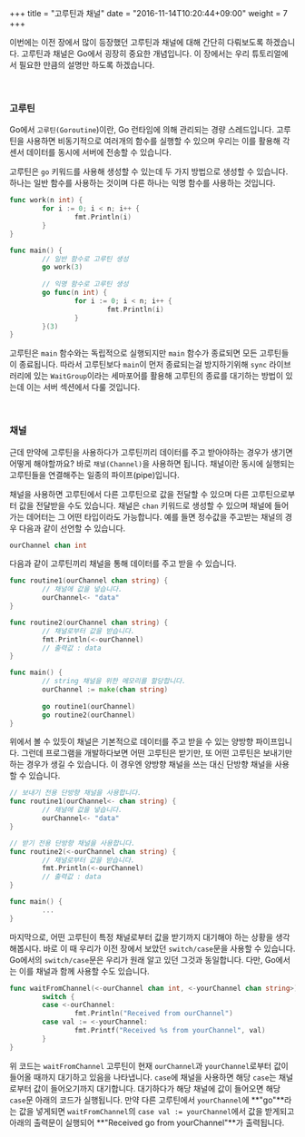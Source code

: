 +++
title = "고루틴과 채널"
date = "2016-11-14T10:20:44+09:00"
weight = 7
+++

이번에는 이전 장에서 많이 등장했던 고루틴과 채널에 대해 간단히 다뤄보도록 하겠습니다. 고루틴과 채널은 Go에서 굉장히 중요한 개념입니다. 이 장에서는 우리 튜토리얼에서 필요한 만큼의 설명만 하도록 하겠습니다.

<br>

### 고루틴

Go에서 `고루틴(Goroutine`)이란, Go 런타임에 의해 관리되는 경량 스레드입니다. 고루틴을 사용하면 비동기적으로 여러개의 함수를 실행할 수 있으며 우리는 이를 활용해 각 센서 데이터를 동시에 서버에 전송할 수 있습니다.

고루틴은 `go` 키워드를 사용해 생성할 수 있는데 두 가지 방법으로 생성할 수 있습니다. 하나는 일반 함수를 사용하는 것이며 다른 하나는 익명 함수를 사용하는 것입니다.

```go
func work(n int) {
        for i := 0; i < n; i++ {
                fmt.Println(i)
        }
}

func main() {
        // 일반 함수로 고루틴 생성
        go work(3)
        
        // 익명 함수로 고루틴 생성
        go func(n int) {
                for i := 0; i < n; i++ {
                        fmt.Println(i)
                }
        }(3)
}
```

고루틴은 `main` 함수와는 독립적으로 실행되지만 `main` 함수가 종료되면 모든 고루틴들이 종료됩니다. 따라서 고루틴보다 `main`이 먼저 종료되는걸 방지하기위해 `sync` 라이브러리에 있는 `WaitGroup`이라는 세마포어를 활용해 고루틴의 종료를 대기하는 방법이 있는데 이는 서버 섹션에서 다룰 것입니다. 

<br>

### 채널

근데 만약에 고루틴을 사용하다가 고루틴끼리 데이터를 주고 받아야하는 경우가 생기면 어떻게 해야할까요? 바로 `채널(Channel)`을 사용하면 됩니다. 채널이란 동시에 실행되는 고루틴들을 연결해주는 일종의 파이프(pipe)입니다.

채널을 사용하면 고루틴에서 다른 고루틴으로 값을 전달할 수 있으며 다른 고루틴으로부터 값을 전달받을 수도 있습니다. 채널은 `chan` 키워드로 생성할 수 있으며 채널에 들어가는 데어터는 그 어떤 타입이라도 가능합니다. 예를 들면 정수값을 주고받는 채널의 경우 다음과 같이 선언할 수 있습니다.

```go
ourChannel chan int
```

다음과 같이 고루틴끼리 채널을 통해 데이터를 주고 받을 수 있습니다.

```go
func routine1(ourChannel chan string) {
        // 채널에 값을 넣습니다.
        ourChannel<- "data"
}

func routine2(ourChannel chan string) {
        // 채널로부터 값을 받습니다.
        fmt.Println(<-ourChannel)
        // 출력값 : data
}

func main() {
        // string 채널을 위한 메모리를 할당합니다.
        ourChannel := make(chan string)
        
        go routine1(ourChannel)
        go routine2(ourChannel)
} 
```

위에서 볼 수 있듯이 채널은 기본적으로 데이터를 주고 받을 수 있는 양방향 파이프입니다. 그런데 프로그램을 개발하다보면 어떤 고루틴은 받기만, 또 어떤 고루틴은 보내기만 하는 경우가 생길 수 있습니다. 이 경우엔 양방향 채널을 쓰는 대신 단방향 채널을 사용할 수 있습니다.

```go
// 보내기 전용 단방향 채널을 사용합니다.
func routine1(ourChannel<- chan string) {
        // 채널에 값을 넣습니다.
        ourChannel<- "data"
}

// 받기 전용 단방향 채널을 사용합니다.
func routine2(<-ourChannel chan string) {
        // 채널로부터 값을 받습니다.
        fmt.Println(<-ourChannel)
        // 출력값 : data
}

func main() {
        ...
} 
```

마지막으로, 어떤 고루틴이 특정 채널로부터 값을 받기까지 대기해야 하는 상황을 생각해봅시다.  바로 이 때 우리가 이전 장에서 보았던 `switch/case`문을 사용할 수 있습니다. Go에서의 `switch/case`문은 우리가 원래 알고 있던 그것과 동일합니다. 다만, Go에서는 이를 채널과 함께 사용할 수도 있습니다.

```go
func waitFromChannel(<-ourChannel chan int, <-yourChannel chan string>) {
        switch {
        case <-ourChannel:
                fmt.Println("Received from ourChannel")
        case val := <-yourChannel:
                fmt.Printf("Received %s from yourChannel", val)
        }
}
```

위 코드는 `waitFromChannel` 고루틴이 현재 `ourChannel`과 `yourChannel`로부터 값이 들어올 때까지 대기하고 있음을 나타냅니다. `case`에 채널을 사용하면 해당 `case`는 채널로부터 값이 들어오기까지 대기합니다. 대기하다가 해당 채널에 값이 들어오면 해당 `case`문 아래의 코드가 실행됩니다. 만약 다른 고루틴에서 `yourChannel`에 **"go"**라는 값을 넣게되면 `waitFromChannel`의 `case val := yourChannel`에서 값을 받게되고 아래의 출력문이 실행되어 **"Received go from yourChannel"**가 출력됩니다. 

